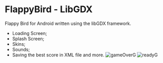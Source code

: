 # FlappyBird - LibGDX
Flappy Bird for Android written using the libGDX framework.

* Loading Screen;
* Splash Screen;
* Skins;
* Sounds;
* Saving the best score in XML file and more.
![gameOverG](https://user-images.githubusercontent.com/7034344/62013615-5a882680-b16b-11e9-966b-dd485ff11d14.jpg)
![readyG](https://user-images.githubusercontent.com/7034344/62013618-6378f800-b16b-11e9-9c6b-02d409b04f4a.jpg)

